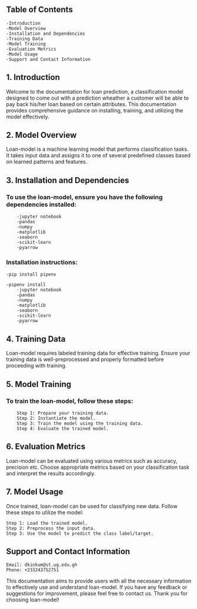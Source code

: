 ## Table of Contents

    -Introduction
    -Model Overview
    -Installation and Dependencies
    -Training Data
    -Model Training
    -Evaluation Metrics
    -Model Usage
    -Support and Contact Information

## 1. Introduction

Welcome to the documentation for loan prediction, a classification model designed to come out with a prediction wheather a customer will be able to pay back his/her loan based on certain attributes. This documentation provides comprehensive guidance on installing, training, and utilizing the model effectively.

## 2. Model Overview

Loan-model is a machine learning model that performs classification tasks. It takes input data and assigns it to one of several predefined classes based on learned patterns and features.

## 3. Installation and Dependencies

### To use the loan-model, ensure you have the following dependencies installed:

        -jupyter notebook
        -pandas
        -numpy
        -matplotlib
        -seaborn
        -scikit-learn
        -pyarrow

### Installation instructions:

    -pip install pipenv

    -pipenv install
        -jupyter notebook
        -pandas
        -numpy
        -matplotlib
        -seaborn
        -scikit-learn
        -pyarrow

## 4. Training Data

Loan-model requires labeled training data for effective training. Ensure your training data is well-preprocessed and properly formatted before proceeding with training.

## 5. Model Training

### To train the loan-model, follow these steps:

        Step 1: Prepare your training data.
        Step 2: Instantiate the model.
        Step 3: Train the model using the training data.
        Step 4: Evaluate the trained model.

## 6. Evaluation Metrics

Loan-model can be evaluated using various metrics such as accuracy, precision etc. Choose appropriate metrics based on your classification task and interpret the results accordingly.

## 7. Model Usage

Once trained, loan-model can be used for classifying new data. Follow these steps to utilize the model:

    Step 1: Load the trained model.
    Step 2: Preprocess the input data.
    Step 3: Use the model to predict the class label/target.

## Support and Contact Information

    Email: dkinkum@st.ug.edu.gh
    Phone: +233243752751

This documentation aims to provide users with all the necessary information to effectively use and understand loan-model. If you have any feedback or suggestions for improvement, please feel free to contact us. Thank you for choosing loan-model!
